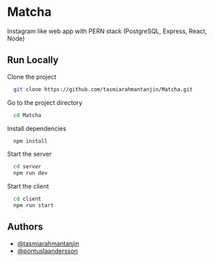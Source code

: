 
# Matcha

Instagram like web app with PERN stack (PostgreSQL, Express, React, Node)


## Run Locally

Clone the project

```bash
  git clone https://github.com/tasmiarahmantanjin/Matcha.git
```

Go to the project directory

```bash
  cd Matcha
```

Install dependencies

```bash
  npm install
```

Start the server

```bash
  cd server
  npm run dev
```
Start the client

```bash
  cd client
  npm run start
```
  
## Authors

- [@tasmiarahmantanjin](https://github.com/tasmiarahmantanjin)
- [@pontuslaandersson](https://github.com/pontuslaandersson)
